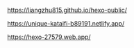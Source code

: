https://liangzhu815.github.io/hexo-public/

https://unique-kataifi-b89191.netlify.app/

https://hexo-27579.web.app/
